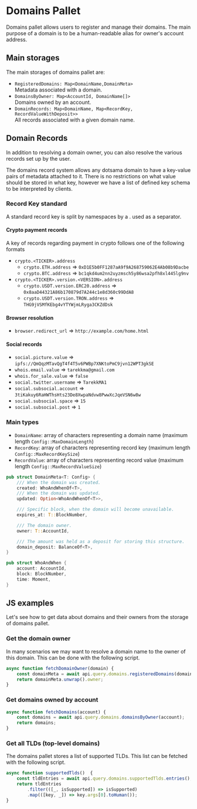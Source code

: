 # Domains Pallet

Domains pallet allows users to register and manage their domains. The main purpose of a domain is to be a human-readable alias for owner's account address. 


## Main storages

The main storages of domains pallet are: 
- `RegisteredDomains: Map<DomainName,DomainMeta>`\
  Metadata associated with a domain.
- `DomainsByOwner: Map<AccountId, DomainName[]>`\
  Domains owned by an account.
- `DomainRecords: Map<DomainName, Map<RecordKey, RecordValueWithDeposit>>`\
  All records associated with a given domain name.


## Domain Records

In addition to resolving a domain owner, you can also resolve the various records set up
by the user.

The domains record system allows any dotsama domain to have a key-value pairs of metadata attached to it.
There is no restrictions on what value should be stored in what key, however we have a list of defined key schema to be 
interpreted by clients.


### Record Key standard

A standard record key is split by namespaces by a . used as a separator.

#### Crypto payment records

A key of records regarding payment in crypto follows one of the following formats

* `crypto.<TICKER>.address`
  * `crypto.ETH.address` ⇒ `0xD1E5b0FF1287aA9f9A268759062E4Ab08b9Dacbe`
  * `crypto.BTC.address` ⇒ `bc1qkd4um2nn2uyzmsch5y86wsa2pfh8xl445lg9nv`
* `crypto.<TICKER>.version.<VERSION>.address`
  * `crypto.USDT.version.ERC20.address` ⇒ `0x8aaD44321A86b170879d7A244c1e8d360c99DdA8`
  * `crypto.USDT.version.TRON.address` ⇒ `THG9jVSMfKEbg4vYTYWjmLRyga3CKZdDsk`

#### Browser resolution

* `browser.redirect_url` ⇒ `http://example.com/home.html`

#### Social records

* `social.picture.value` ⇒ `ipfs://QmQqzMTavQgT4f4T5v6PWBp7XNKtoPmC9jvn12WPT3gkSE`
* `whois.email.value` ⇒ `tarekkma@gmail.com`
* `whois.for_sale.value` ⇒ `false`
* `social.twitter.username` ⇒ `TarekkMA1`
* `social.subsocial.account` ⇒ `3tiKakuy6RaHWThsHts23De8XwpaNdvw8PwwXcJqeVSN6w8w`
* `social.subsocial.space` ⇒ `15`
* `social.subsocial.post` ⇒ `1`


### Main types

* `DomainName`: array of characters representing a domain name (maximum length `Config::MaxDomainLength`)
* `RecordKey`: array of characters representing record key (maximum length `Config::MaxRecordKeySize`)
* `RecordValue`: array of characters representing record value (maximum length `Config::MaxRecordValueSize`)

```rust
pub struct DomainMeta<T: Config> {
    /// When the domain was created.
    created: WhoAndWhenOf<T>,
    /// When the domain was updated.
    updated: Option<WhoAndWhenOf<T>>,

    /// Specific block, when the domain will become unavailable.
    expires_at: T::BlockNumber,

    /// The domain owner.
    owner: T::AccountId,

    /// The amount was held as a deposit for storing this structure.
    domain_deposit: BalanceOf<T>,
}

pub struct WhoAndWhen {
    account: AccountId,
    block: BlockNumber,
    time: Moment,
}
```

## JS examples

Let's see how to get data about domains and their owners from the storage of domains pallet.

### Get the domain owner

In many scenarios we may want to resolve a domain name
to the owner of this domain. This can be done with the following script.

```javascript
async function fetchDomainOwner(domain) {
    const domainMeta = await api.query.domains.registeredDomains(domain);
    return domainMeta.unwrap().owner;
}
```

### Get domains owned by account

```javascript
async function fetchDomains(account) {
    const domains = await api.query.domains.domainsByOwner(account);
    return domains;
}
```

### Get all TLDs (top-level domains)

The domains pallet stores a list of supported TLDs. This list can be fetched with
the following script.

```javascript
async function supportedTlds()  {
    const tldEntries = await api.query.domains.supportedTlds.entries();
    return tldEntries
        .filter(([_, isSupported]) => isSupported)
        .map(([key, _]) => key.args[0].toHuman());
}
```
